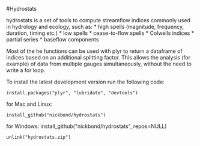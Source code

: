 #Hydrostats

 hydrostats is a set of tools to compute streamflow indices commonly used in hydrology and ecology, such as:
	* high spells (magnitude, frequency, duration, timing etc.)
	* low spells
	* cease-to-flow spells
	* Colwells indices
	* partial series
	* baseflow components
	
Most of the he functions can be used with plyr to return a dataframe of indices based on an additional splitting factor. This allows the analysis (for example) of data from multiple gauges simultaneously, without the need to write a for loop. 

To install the latest development version run the following code: 

	install.packages("plyr", "lubridate", "devtools")

for Mac and Linux:

	install_github("nickbond/hydrostats")

for Windows:
	install_github("nickbond/hydrostats", repos=NULL)

	unlink("hydrostats.zip")
